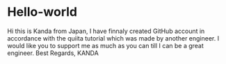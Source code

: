 # Hello-world

Hi this is Kanda from Japan,
I have finnaly created GitHub account in accordance with the quiita tutorial which was made by another engineer.
I would like you to support me as much as you can till I can be a great engineer.
Best Regards,
KANDA
